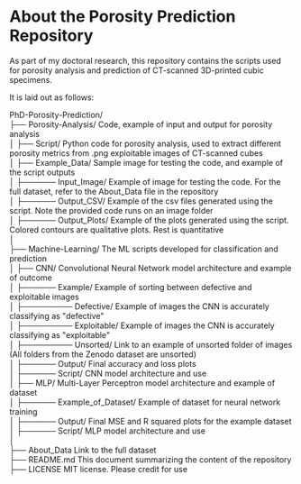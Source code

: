 # About the Porosity Prediction Repository

As part of my doctoral research, this repository contains the scripts used for porosity analysis and prediction of CT-scanned 3D-printed cubic specimens.  

It is laid out as follows:

PhD-Porosity-Prediction/  
├── Porosity-Analysis/                  Code, example of input and output for porosity analysis  
│   ├── Script/                          Python code for porosity analysis, used to extract different porosity metrics from .png exploitable images of CT-scanned cubes  
│   ├── Example_Data/                    Sample image for testing the code, and example of the script outputs  
│      ├────── Input_Image/                Example of image for testing the code.  For the full dataset, refer to the About_Data file in the repository  
│      ├────── Output_CSV/                 Example of the csv files generated using the script. Note the provided code runs on an image folder  
│      ├────── Output_Plots/               Example of the plots generated using the script. Colored contours are qualitative plots. Rest is quantitative   
│                                                                                                                                                                                  
├── Machine-Learning/                   The ML scripts developed for classification and prediction  
│   ├── CNN/                             Convolutional Neural Network model architecture and example of outcome    
│      ├────── Example/                  Example of sorting between defective and exploitable images  
│      ├───────── Defective/               Example of images the CNN is accurately classifying as "defective"  
│      ├───────── Exploitable/             Example of images the CNN is accurately classifying as "exploitable"  
│      ├───────── Unsorted/                Link to an example of unsorted folder of images (All folders from the Zenodo dataset are unsorted)  
│      ├────── Output/                   Final accuracy and loss plots  
│      ├────── Script/                   CNN model architecture and use  
│   ├── MLP/                            Multi-Layer Perceptron model architecture and example of dataset  
│      ├────── Example_of_Dataset/         Example of dataset for neural network training  
│      ├────── Output/                     Final MSE and R squared plots for the example dataset  
│      ├────── Script/                     MLP model architecture and use  
│                                                                                                                                                                                  
├── About_Data                          Link to the full dataset  
├── README.md                           This document summarizing the content of the repository  
├── LICENSE                             MIT license. Please credit for use  
